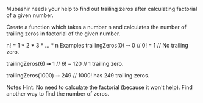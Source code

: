 Mubashir needs your help to find out trailing zeros after calculating factorial of a given number.

Create a function which takes a number n and calculates the number of trailing zeros in factorial of the given number.

n! = 1 * 2 * 3 * ... * n
Examples
trailingZeros(0) ➞ 0
// 0! = 1
// No trailing zero.

trailingZeros(6) ➞ 1
// 6! = 120
// 1 trailing zero.

trailingZeros(1000) ➞ 249
// 1000! has 249 trailing zeros.

Notes
Hint: No need to calculate the factorial (because it won't help). Find another way to find the number of zeros.